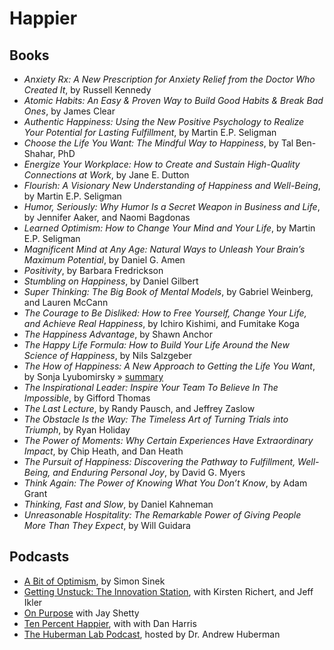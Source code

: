 # Happier

## Books

- _Anxiety Rx: A New Prescription for Anxiety Relief from the Doctor Who Created It_, by Russell Kennedy
- _Atomic Habits: An Easy & Proven Way to Build Good Habits & Break Bad Ones_, by James Clear
- _Authentic Happiness: Using the New Positive Psychology to Realize Your Potential for Lasting Fulfillment_, by Martin E.P. Seligman
- _Choose the Life You Want: The Mindful Way to Happiness_, by Tal Ben-Shahar, PhD
- _Energize Your Workplace: How to Create and Sustain High-Quality Connections at Work_, by Jane E. Dutton 
- _Flourish: A Visionary New Understanding of Happiness and Well-Being_, by Martin E.P. Seligman
- _Humor, Seriously: Why Humor Is a Secret Weapon in Business and Life_, by Jennifer Aaker, and Naomi Bagdonas
- _Learned Optimism: How to Change Your Mind and Your Life_, by Martin E.P. Seligman
- _Magnificent Mind at Any Age: Natural Ways to Unleash Your Brain’s Maximum Potential_, by Daniel G. Amen
- _Positivity_, by Barbara Fredrickson
- _Stumbling on Happiness_, by Daniel Gilbert
- _Super Thinking: The Big Book of Mental Models_, by Gabriel Weinberg, and Lauren McCann
- _The Courage to Be Disliked: How to Free Yourself, Change Your Life, and Achieve Real Happiness_, by Ichiro Kishimi, and Fumitake Koga
- _The Happiness Advantage_, by Shawn Anchor
- _The Happy Life Formula: How to Build Your Life Around the New Science of Happiness_, by Nils Salzgeber
- _The How of Happiness: A New Approach to Getting the Life You Want_, by Sonja Lyubomirsky » [summary](https://www.njlifehacks.com/the-how-of-happiness-sonja-lyubomirsky-summary/)
- _The Inspirational Leader: Inspire Your Team To Believe In The Impossible_, by Gifford Thomas
- _The Last Lecture_, by Randy Pausch, and Jeffrey Zaslow
- _The Obstacle Is the Way: The Timeless Art of Turning Trials into Triumph_, by Ryan Holiday
- _The Power of Moments: Why Certain Experiences Have Extraordinary Impact_, by Chip Heath, and Dan Heath
- _The Pursuit of Happiness: Discovering the Pathway to Fulfillment, Well-Being, and Enduring Personal Joy_, by David G. Myers
- _Think Again: The Power of Knowing What You Don’t Know_, by Adam Grant
- _Thinking, Fast and Slow_, by Daniel Kahneman
- _Unreasonable Hospitality: The Remarkable Power of Giving People More Than They Expect_, by Will Guidara

## Podcasts

- [A Bit of Optimism](https://simonsinek.com/podcast/), by Simon Sinek
- [Getting Unstuck: The Innovation Station](https://soundcloud.com/gettingunstuck), with Kirsten Richert, and Jeff Ikler
- [On Purpose](https://jayshetty.me/podcast/) with Jay Shetty
- [Ten Percent Happier](https://www.tenpercent.com/podcast), with with Dan Harris
- [The Huberman Lab Podcast](https://hubermanlab.com/welcome-to-the-huberman-lab-podcast/), hosted by Dr. Andrew Huberman